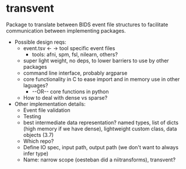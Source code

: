# transvent
Package to translate between BIDS event file structures to facilitate communication between implementing packages.

* Possible design reqs:
  * event.tsv <- -> tool specific event files
      * tools: afni, spm, fsl, nilearn, others?
  * super light weight, no deps, to lower barriers to use by other packages
  * command line interface, probably argparse
  * core functionality in C to ease import and in memory use in other laguages?
      * --OR-- core functions in python
  * How to deal with dense vs sparse?
* Other implementation details:
  * Event file validation
  * Testing
  * best intermediate data representation? named types, list of dicts (high memory if we have dense), lightweight custom class, data objects (3.7)
  * Which repo?
  * Define IO spec, input path, output path (we don't want to always infer type)
  * Name: narrow scope (oesteban did a niitransforms), transvent?
